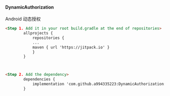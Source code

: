 #### DynamicAuthorization
Android 动态授权
```html
<Step 1. Add it in your root build.gradle at the end of repositories>
		allprojects {
			repositories {
			...
			maven { url 'https://jitpack.io' }
			}
		}



<Step 2. Add the dependency>
		dependencies {
	  		implementation 'com.github.a994335223:DynamicAuthorization:v1.0'
		}
```
